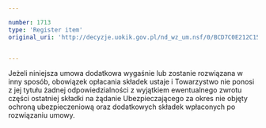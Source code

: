 ```yaml
---

number: 1713
type: 'Register item'
original_uri: 'http://decyzje.uokik.gov.pl/nd_wz_um.nsf/0/BCD7C0E212C15C97C125765F003B6D8A?OpenDocument'


---
```


Jeżeli niniejsza umowa dodatkowa wygaśnie lub zostanie rozwiązana w inny sposób, obowiązek opłacania składek ustaje i Towarzystwo nie ponosi z jej tytułu żadnej odpowiedzialności z wyjątkiem ewentualnego zwrotu części ostatniej składki na żądanie Ubezpieczającego za okres nie objęty ochroną ubezpieczeniową oraz dodatkowych składek wpłaconych po rozwiązaniu umowy.
